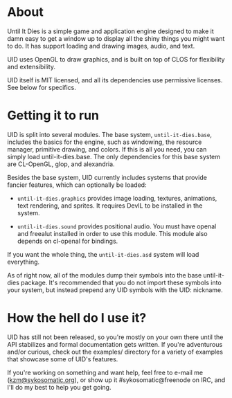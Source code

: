 About
=====

Until It Dies is a simple game and application engine designed to make it damn easy to get a window
up to display all the shiny things you might want to do. It has support loading and drawing images,
audio, and text.

UID uses OpenGL to draw graphics, and is built on top of CLOS for flexibility and extensibility.

UID itself is MIT licensed, and all its dependencies use permissive licenses. See below for specifics.

Getting it to run
=================

UID is split into several modules. The base system, `until-it-dies.base`, includes the basics for
the engine, such as windowing, the resource manager, primitive drawing, and colors. If this is all
you need, you can simply load until-it-dies.base. The only dependencies for this base system
are CL-OpenGL, glop, and alexandria.

Besides the base system, UID currently includes systems that provide fancier features, which can
optionally be loaded:

* `until-it-dies.graphics` provides image loading, textures, animations, text rendering, and
  sprites. It requires DevIL to be installed in the system.

* `until-it-dies.sound` provides positional audio. You must have openal and freealut installed in
  order to use this module. This module also depends on cl-openal for bindings.

If you want the whole thing, the `until-it-dies.asd` system will load everything.

As of right now, all of the modules dump their symbols into the base until-it-dies package. It's
recommended that you do not import these symbols into your system, but instead prepend any UID
symbols with the UID: nickname.

How the hell do I use it?
=========================

UID has still not been released, so you're mostly on your own there until the API stabilizes and
formal documentation gets written. If you're adventurous and/or curious, check out the examples/
directory for a variety of examples that showcase some of UID's features.

If you're working on something and want help, feel free to e-mail me (kzm@sykosomatic.org), or
show up it #sykosomatic@freenode on IRC, and I'll do my best to help you get going.
